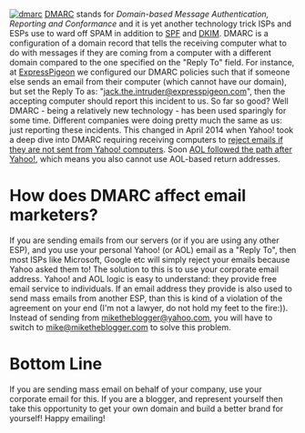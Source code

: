 [![dmarc](http://expresspigeon.com/blog/wp-content/uploads/2014/06/dmarc1.png)](http://expresspigeon.com/blog/wp-content/uploads/2014/06/dmarc1.png)
[DMARC](http://en.wikipedia.org/wiki/DMARC "DMARC") stands for
*Domain-based Message Authentication, Reporting and Conformance* and it
is yet another technology trick ISPs and ESPs use to ward off SPAM in
addition to
[SPF](http://expresspigeon.com/blog/2012/01/18/spf-in-plain-english-and-a-few-internet-terms/ "SPF in plain English")
and
[DKIM](http://expresspigeon.com/blog/2012/04/18/dkim-in-plain-english-and-a-few-internet-terms/ "DKIM in plain English").
DMARC is a configuration of a domain record that tells the receiving
computer what to do with messages if they are coming from a computer
with a different domain compared to the one specified on the "Reply To"
field. For instance, at
[ExpressPigeon](http://expresspigeon.com "ExpressPigeon") we configured
our DMARC policies such that if someone else sends an email from their
computer (which cannot have our domain), but set the Reply To as:
"jack.the.intruder@expresspigeon.com", then the accepting computer
should report this incident to us. So far so good? Well DMARC - being a
relatively new technology - has been used sparingly for some time.
Different companies were doing pretty much the same as us: just
reporting these incidents. This changed in April 2014 when Yahoo! took a
deep dive into DMARC requiring receiving computers to [reject emails if
they are not sent from Yahoo!
computers](https://help.yahoo.com/kb/mail/SLN24016.html). Soon [AOL
followed the path after
Yahoo!](http://postmaster-blog.aol.com/2014/04/22/aol-mail-updates-dmarc-policy-to-reject/),
which means you also cannot use AOL-based return addresses.

How does DMARC affect email marketers?
======================================

If you are sending emails from our servers (or if you are using any
other ESP), and you use your personal Yahoo! (or AOL) email as a "Reply
To", then most ISPs like Microsoft, Google etc will simply reject your
emails because Yahoo asked them to! The solution to this is to use your
corporate email address. Yahoo! and AOL logic is easy to understand:
they provide free email service to individuals. If an email address they
provide is also used to send mass emails from another ESP, than this is
kind of a violation of the agreement on your end (I'm not a lawyer, do
not hold my feet to the fire:)). Instead of sending from
miketheblogger@yahoo.com, you will have to switch to
mike@miketheblogger.com to solve this problem.

Bottom Line
===========

If you are sending mass email on behalf of your company, use your
corporate email for this. If you are a blogger, and represent yourself
then take this opportunity to get your own domain and build a better
brand for yourself! Happy emailing!

